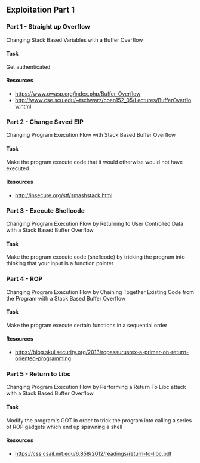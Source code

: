 ## Exploitation Part 1

### Part 1 - Straight up Overflow
Changing Stack Based Variables with a Buffer Overflow
#### Task
Get authenticated
#### Resources
* <https://www.owasp.org/index.php/Buffer_Overflow>
* <http://www.cse.scu.edu/~tschwarz/coen152_05/Lectures/BufferOverflow.html>

### Part 2 - Change Saved EIP
Changing Program Execution Flow with Stack Based Buffer Overflow
#### Task
Make the program execute code that it would otherwise would not have executed
#### Resources
* <http://insecure.org/stf/smashstack.html>

### Part 3 - Execute Shellcode
Changing Program Execution Flow by Returning to User Controlled Data with a Stack Based Buffer Overflow
#### Task
Make the program execute code (shellcode) by tricking the program into thinking that your input is a function pointer

### Part 4 - ROP
Changing Program Execution Flow by Chaining Together Existing Code from the Program with a Stack Based Buffer Overflow
#### Task
Make the program execute certain functions in a sequential order
#### Resources
* <https://blog.skullsecurity.org/2013/ropasaurusrex-a-primer-on-return-oriented-programming>

### Part 5 - Return to Libc
Changing Program Execution Flow by Performing a Return To Libc attack with a Stack Based Buffer Overflow
#### Task
Modify the program's GOT in order to trick the program into calling a series of ROP gadgets which end up spawning a shell
#### Resources
* <https://css.csail.mit.edu/6.858/2012/readings/return-to-libc.pdf>
